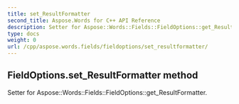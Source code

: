 ```yaml
---
title: set_ResultFormatter
second_title: Aspose.Words for C++ API Reference
description: Setter for Aspose::Words::Fields::FieldOptions::get_ResultFormatter. 
type: docs
weight: 0
url: /cpp/aspose.words.fields/fieldoptions/set_resultformatter/
---
```

## FieldOptions.set_ResultFormatter method


Setter for Aspose::Words::Fields::FieldOptions::get_ResultFormatter. 

